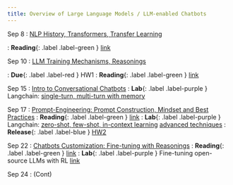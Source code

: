 ```yaml
---
title: Overview of Large Language Models / LLM-enabled Chatbots
---
```


Sep 8
: [NLP History, Transformers, Transfer Learning](#)
<!-- : **Reading**{: .label .label-yellow } [link](#) -->
: **Reading**{: .label .label-green } [link](#)

Sep 10
: [LLM Training Mechanisms, Reasonings](#)
<!-- : **Reading**{: .label .label-yellow } [link](#) -->
: **Due**{: .label .label-red } HW1
: **Reading**{: .label .label-green } [link](#)

Sep 15
: [Intro to Conversational Chatbots](#)
: **Lab**{: .label .label-purple } Langchain: [single-turn, multi-turn with memory](#)

Sep 17
: [Prompt-Engineering: Prompt Construction, Mindset and Best Practices](#)
: **Reading**{: .label .label-green } [link](https://arxiv.org/pdf/2305.11430)
: **Lab**{: .label .label-purple } Langchain: [zero-shot, few-shot, in-context learning](#) [advanced techniques](#)
: **Release**{: .label .label-blue } [HW2](#)

Sep 22
: [Chatbots Customization: Fine-tuning with Reasonings](#)
: **Reading**{: .label .label-green } [link](https://newsletter.maartengrootendorst.com/p/a-visual-guide-to-reasoning-llms)
: **Lab**{: .label .label-purple } Fine-tuning open-source LLMs with RL [link](#)

Sep 24
: (Cont)